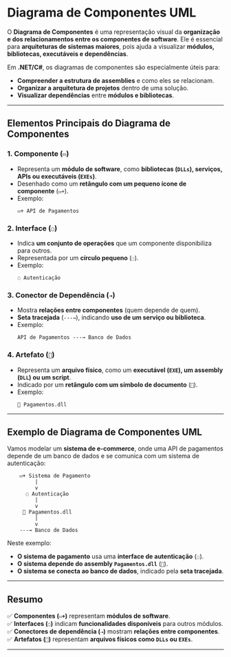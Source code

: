 # **Diagrama de Componentes UML**

O **Diagrama de Componentes** é uma representação visual da **organização e dos relacionamentos entre os componentes de software**. Ele é essencial para **arquiteturas de sistemas maiores**, pois ajuda a visualizar **módulos, bibliotecas, executáveis e dependências**.

Em **.NET/C#**, os diagramas de componentes são especialmente úteis para:
- **Compreender a estrutura de assemblies** e como eles se relacionam.
- **Organizar a arquitetura de projetos** dentro de uma solução.
- **Visualizar dependências** entre **módulos e bibliotecas**.

---

## **Elementos Principais do Diagrama de Componentes**

### **1. Componente (`▭`)**
   - Representa um **módulo de software**, como **bibliotecas (`DLLs`), serviços, APIs ou executáveis (`EXEs`)**.
   - Desenhado como um **retângulo com um pequeno ícone de componente** (`▭+`).
   - Exemplo:  
     ```
     ▭+ API de Pagamentos
     ```

### **2. Interface (`◌`)**
   - Indica **um conjunto de operações** que um componente disponibiliza para outros.
   - Representada por um **círculo pequeno** (`◌`).
   - Exemplo:
     ```
     ◌ Autenticação
     ```

### **3. Conector de Dependência (`⇢`)**
   - Mostra **relações entre componentes** (quem depende de quem).
   - **Seta tracejada** (`---→`), indicando **uso de um serviço ou biblioteca**.
   - Exemplo:
     ```
     API de Pagamentos ---→ Banco de Dados
     ```

### **4. Artefato (`📄`)**
   - Representa um **arquivo físico**, como um **executável (`EXE`), um assembly (`DLL`) ou um script**.
   - Indicado por um **retângulo com um símbolo de documento** (`📄`).
   - Exemplo:
     ```
     📄 Pagamentos.dll
     ```

---

## **Exemplo de Diagrama de Componentes UML**

Vamos modelar um **sistema de e-commerce**, onde uma API de pagamentos depende de um banco de dados e se comunica com um sistema de autenticação:

```
    ▭+ Sistema de Pagamento
         |
         v
      ◌ Autenticação
         |
         v
     📄 Pagamentos.dll
         |
         v
    ---→ Banco de Dados
```

Neste exemplo:
- **O sistema de pagamento** usa uma **interface de autenticação** (`◌`).
- **O sistema depende do assembly `Pagamentos.dll`** (`📄`).
- **O sistema se conecta ao banco de dados**, indicado pela **seta tracejada**.

---

## **Resumo**
✅ **Componentes (`▭+`)** representam **módulos de software**.  
✅ **Interfaces (`◌`)** indicam **funcionalidades disponíveis** para outros módulos.  
✅ **Conectores de dependência (`⇢`)** mostram **relações entre componentes**.  
✅ **Artefatos (`📄`)** representam **arquivos físicos como `DLLs` ou `EXEs`**.  

---